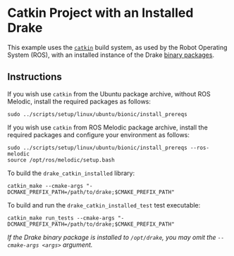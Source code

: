 # Catkin Project with an Installed Drake

This example uses the [`catkin`](https://wiki.ros.org/catkin) build system, as
used by the Robot Operating System (ROS), with an installed instance of the
Drake [binary packages](https://drake.mit.edu/from_binary.html).

## Instructions

If you wish use `catkin` from the Ubuntu package archive, without ROS Melodic,
install the required packages as follows:
```
sudo ../scripts/setup/linux/ubuntu/bionic/install_prereqs
```

If you wish use `catkin` from ROS Melodic package archive, install the required
packages and configure your environment as follows:
```
sudo ../scripts/setup/linux/ubuntu/bionic/install_prereqs --ros-melodic
source /opt/ros/melodic/setup.bash
```

To build the `drake_catkin_installed` library:
```
catkin_make --cmake-args "-DCMAKE_PREFIX_PATH=/path/to/drake;$CMAKE_PREFIX_PATH"
```

To build and run the `drake_catkin_installed_test` test executable:
```
catkin_make run_tests --cmake-args "-DCMAKE_PREFIX_PATH=/path/to/drake;$CMAKE_PREFIX_PATH"
```

*If the Drake binary package is installed to `/opt/drake`, you may omit the
`--cmake-args <args>` argument.*

